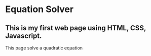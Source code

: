 # Equation Solver

## This is my first web page using HTML, CSS, Javascript.

This page solve a quadratic equation
